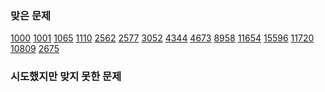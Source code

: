 ### 맞은 문제
[1000](./1000번~1099번/1000번%20-%20A+B) 
[1001](./1000번~1099번/1001번%20-%20A-B) 
[1065](./1000번~1099번/1065번%20-%20한수) 
[1110](./1100번~1199번/1110번%20-%20더하기%20사이클) 
[2562](./2500번~2599번/2562번%20-%20최댓값) 
[2577](./2500번~2599번/2577번%20-%20숫자의%20개수) 
[3052](./3000번~3099번/3052번%20-%20나머지) 
[4344](./4300번~4399번/4344번%20-%20평균은%20넘겠지) 
[4673](./4600번~4699번/4673번%20-%20셀프%20넘버) 
[8958](./8900번~8999번/8958번%20-%20OX퀴즈) 
[11654](./11600번~11699번/11654번%20-%20아스키%20코드) 
[15596](./15500번~15599번/15596번%20-%20정수%20N개의%20합) 
[11720](./11700번~11799번/11720번%20-%20숫자의%20합) 
[10809](./10800번~10899번/10809번%20-%20알파벳%20찾기) 
[2675](./2600번~2699번/2675번%20-%20문자열%20반복) 
<!--Solved-->
### 시도했지만 맞지 못한 문제
<!--Tried-->
